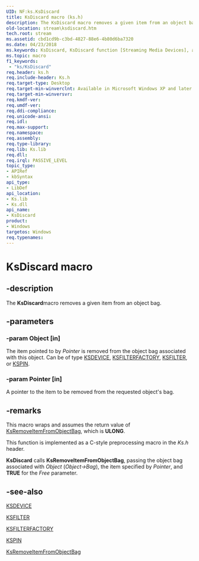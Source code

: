 ```yaml
---
UID: NF:ks.KsDiscard
title: KsDiscard macro (ks.h)
description: The KsDiscard macro removes a given item from an object bag.
old-location: stream\ksdiscard.htm
tech.root: stream
ms.assetid: cbd1cd9b-c3bd-4827-88e6-4b80d6ba7320
ms.date: 04/23/2018
ms.keywords: KsDiscard, KsDiscard function [Streaming Media Devices], avfunc_645e5574-6c6b-4336-87fe-fe777f7d1c91.xml, ks/KsDiscard, stream.ksdiscard
ms.topic: macro
f1_keywords:
 - "ks/KsDiscard"
req.header: ks.h
req.include-header: Ks.h
req.target-type: Desktop
req.target-min-winverclnt: Available in Microsoft Windows XP and later operating systems and DirectX 8.0 and later DirectX versions.
req.target-min-winversvr: 
req.kmdf-ver: 
req.umdf-ver: 
req.ddi-compliance: 
req.unicode-ansi: 
req.idl: 
req.max-support: 
req.namespace: 
req.assembly: 
req.type-library: 
req.lib: Ks.lib
req.dll: 
req.irql: PASSIVE_LEVEL
topic_type:
- APIRef
- kbSyntax
api_type:
- LibDef
api_location:
- Ks.lib
- Ks.dll
api_name:
- KsDiscard
product:
- Windows
targetos: Windows
req.typenames: 
---
```


# KsDiscard macro

## -description

The **KsDiscard**macro removes a given item from an object bag.

## -parameters

### -param Object [in]

The item pointed to by *Pointer* is removed from the object bag associated with this object. Can be of type [KSDEVICE](https://docs.microsoft.com/windows-hardware/drivers/ddi/content/ks/ns-ks-_ksdevice), [KSFILTERFACTORY](https://docs.microsoft.com/windows-hardware/drivers/ddi/content/ks/ns-ks-_ksfilterfactory), [KSFILTER](https://docs.microsoft.com/windows-hardware/drivers/ddi/content/ks/ns-ks-_ksfilter), or [KSPIN](https://docs.microsoft.com/windows-hardware/drivers/ddi/content/ks/ns-ks-_kspin).

### -param Pointer [in]

A pointer to the item to be removed from the requested object's bag.

## -remarks

This macro wraps and assumes the return value of [KsRemoveItemFromObjectBag](https://docs.microsoft.com/windows-hardware/drivers/ddi/content/ks/nf-ks-ksremoveitemfromobjectbag), which is **ULONG**.

This function is implemented as a C-style preprocessing macro in the *Ks.h* header.

**KsDiscard** calls **KsRemoveItemFromObjectBag**, passing the object bag associated with *Object* (*Object->Bag*), the item specified by *Pointer*, and **TRUE** for the *Free* parameter.

## -see-also

[KSDEVICE](https://docs.microsoft.com/windows-hardware/drivers/ddi/content/ks/ns-ks-_ksdevice)

[KSFILTER](https://docs.microsoft.com/windows-hardware/drivers/ddi/content/ks/ns-ks-_ksfilter)

[KSFILTERFACTORY](https://docs.microsoft.com/windows-hardware/drivers/ddi/content/ks/ns-ks-_ksfilterfactory)

[KSPIN](https://docs.microsoft.com/windows-hardware/drivers/ddi/content/ks/ns-ks-_kspin)

[KsRemoveItemFromObjectBag](https://docs.microsoft.com/windows-hardware/drivers/ddi/content/ks/nf-ks-ksremoveitemfromobjectbag)

